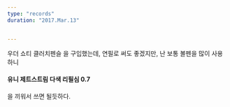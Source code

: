 ```yaml
---
type: "records"
duration: "2017.Mar.13"


---
```


우더 쇼티 클러치펜슬 을 구입했는데, 연필로 써도 좋겠지만, 난 보통
볼펜을 많이 사용하니

#### 유니 제트스트림 다색 리필심 0.7


을 끼워서 쓰면 될듯하다.
